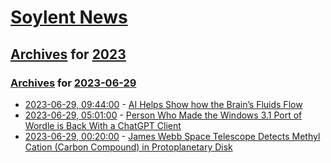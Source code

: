 # [Soylent News](../../../README.md)

## [Archives](../../index.md) for [2023](../index.md)

### [Archives](../../index.md) for [2023-06-29](index.md)

* [2023-06-29, 09:44:00](https://soylentnews.org/article.pl?sid=23/06/28/026215&from=rss) - [AI Helps Show how the Brain’s Fluids Flow](https://soylentnews.org/article.pl?sid=23/06/28/026215&from=rss)
* [2023-06-29, 05:01:00](https://soylentnews.org/article.pl?sid=23/06/28/022210&from=rss) - [Person Who Made the Windows 3.1 Port of Wordle is Back With a ChatGPT Client](https://soylentnews.org/article.pl?sid=23/06/28/022210&from=rss)
* [2023-06-29, 00:20:00](https://soylentnews.org/article.pl?sid=23/06/28/0158237&from=rss) - [James Webb Space Telescope Detects Methyl Cation (Carbon Compound) in Protoplanetary Disk](https://soylentnews.org/article.pl?sid=23/06/28/0158237&from=rss)

